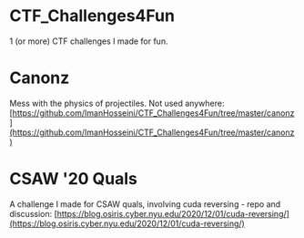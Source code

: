# CTF_Challenges4Fun
1 (or more) CTF challenges I made for fun.

# Canonz 
Mess with the physics of projectiles. Not used anywhere: [https://github.com/ImanHosseini/CTF_Challenges4Fun/tree/master/canonz](https://github.com/ImanHosseini/CTF_Challenges4Fun/tree/master/canonz)

# CSAW '20 Quals
A challenge I made for CSAW quals, involving cuda reversing - repo and discussion: [https://blog.osiris.cyber.nyu.edu/2020/12/01/cuda-reversing/](https://blog.osiris.cyber.nyu.edu/2020/12/01/cuda-reversing/) 
